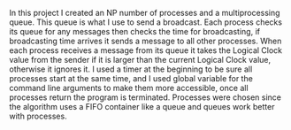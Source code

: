 In this project I created an NP number of processes and a multiprocessing queue.
This queue is what I use to send a broadcast.
Each process checks its queue for any messages then checks the time for broadcasting,
if broadcasting time arrives it sends a message to all other processes.
When each process receives a message from its queue it takes the Logical Clock value from
the sender if it is larger than the current Logical Clock value, otherwise it ignores it. 
I used a timer at the beginning to be sure all processes start at the same time, and I
used global variable for the command line arguments to make them more accessible, once all processes return
the program is terminated.
Processes were chosen since the algorithm uses a FIFO container like a queue and
queues work better with processes.

